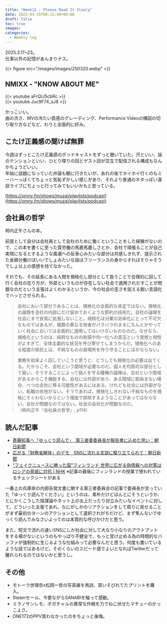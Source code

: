 ```yaml
---
title: "Week12 : Please Read It Slowly"
date: 2025-03-25T00:15:40+09:00
draft: false
toc: true
images:
categories:
  - Weekly log
---
```


2025.3.17~23。  
仕事以外の記憶があんまりナス。

{{< figure src="/images/images/250320.webp" >}}

<!--more-->
## NMIXX - "KNOW ABOUT ME"

{{< youtube aFrQIJ5cbRc >}}  
{{< youtube Juc9F74_sJ8 >}}

かっこいい。  
曲の渋さ、MVの冷たい質感のグレーディング、Performance Videoの構図の切り取り方などなど、わりと全面的に好み。

## こたけ正義感の聞けば無罪

今週はずっとこたけ正義感のポッドキャストをずっと聴いていた。尺といい、話のテンションといい、ひとり喋りの回とゲスト回が交互で配信される構成もなんかちょうどいい。   
年始に話題になっていた弁論も観に行きたいが、あれの後でホイホイ行くのもミーハーっぽくてちょっと気恥ずかしい感じがあり、それより普通のネタっぽい漫談ライブにちょっと行ってみてもいいかもと思っている。

[https://omny.fm/shows/muzai/playlists/podcast](https://omny.fm/shows/muzai/playlists/podcast)

## 会社員の哲学

柿内正午さんの本。

前提として自分は会社員として会社のために働くということをした経験がないので、この本を書くに至った賃労働の馬鹿馬鹿しさとか、会社で頑張ることが自己実現になるとするような風潮への反骨心みたいな部分は共感しきれず、提示された金額分働けばいいでしょみたいな話はフリーランスの身からすればそりゃそうでしょ以上の感想を持てなかった。

それでも、その延長にある人間を規格化し部分として扱うことで合理的に回して行く会社の在り方が、外部というものが存在しない社会で適用されだすことが問題なのだという主張はよくわかるというか、今の社会の歪さを捉える鋭い言語化でハッとさせられる。

> 会社において部分であることは、規格化の全面的な肯定ではない。規格化の論理を会社の内部にだけ留めておくような節約の技術だ。会社の論理を社会にまで安易に拡張しないこと。規格化は分業の効率化にとって不可欠なものではあるが、複数の異なる他者がバラバラのままになんとかやっていく社会においては全面的に適用してはいけないものなのだ。なぜなら、規格化というのは、純粋なものの称揚や均一化への意志という発想と相性がよすぎて、全体主義的な状況を呼び寄せてしまうからだ。規格化へのある程度の抵抗とは、不純なものの居場所を作り守ることにほかならない。
> 
> 業務を効率よく回していこうと思うと、どうしても規格化の必要は出てくる。だからこそ、会社という閉域が必要なのだ。個人を均質的な部分として扱い、そうすることによって個人を守る機構の論理は、会社という閉域があるからこそ機能する。会社には外部があり、ある閉域に馴染まない場合、べつの会社に移る可能性があるにはある。けれども社会には外部がない。転職の余地がない。そうであれば、規格化しきれない不純なものを規格にそぐわないからという理由で排除するようなことがあってはならない。会社が問題なのではない。社会の会社化が問題なのだ。  
> （柿内正午『会社員の哲学』, p114）

## 読んだ記事

- [斎藤知事へ「ゆっくり読んで」　第三者委委員長が報告書に込めた思い：朝日新聞](https://digital.asahi.com/articles/AST3M3TP0T3MPIHB011M.html)
- [広がる「財務省解体」のデモ　SNSに流れる言説に駆り立てられて：朝日新聞](https://digital.asahi.com/articles/AST3G1V44T3GPQIP03WM.html)
- ["フェイクニュースに勝った国"フィンランド 世界に広がる偽情報への対策は ロシアの脅威に対抗 | NHK](https://www3.nhk.or.jp/news/html/20250315/k10014749031000.html)
  ※記事の最後にフィンランドの授業で使われているチェックシートがある

一番上の兵庫県の内部告発文書に関する第三者委員会の記事で委員長が言っていた「ゆっくり読んでください」というのは、素朴だけどほんとにそうというか、とにかくこうした陰謀論やネット上の炎上だったり対立みたいなイベントに対して、どういった主張であれ、なにがしかのリアクションをして周りに見せることがまず最初のターンのアクションとして選択されがちだけど、まず焦んないでゆっくり読んでみなさいよってのは本質的な呼びかけだと思う。

また、短文で流れの速いSNSにしか社会に対して大なり小なりのアウトプットをする場がないというのもやっぱり不健全で、もっと受け止める為の時間的なバッファが強制的に生じるような仕組みって必要なんだと思う。何度も書いているような話ではあるけど。そのくらいのスピード感でよいとなればTwitterだって離れられるのではないかと思うし。

## その他

- モトーラ世理奈x松岡一哲の写真展を再訪、買いそびれてたプリントを購入。
- Steamセール、今更ながらSANABIを触って感動。
- ミラノサンレモ、ポガチャルの異常な作戦を力でねじ伏せたマチューのかっこよさ。
- ONE172のPPV買わなかったのをちょっと後悔。